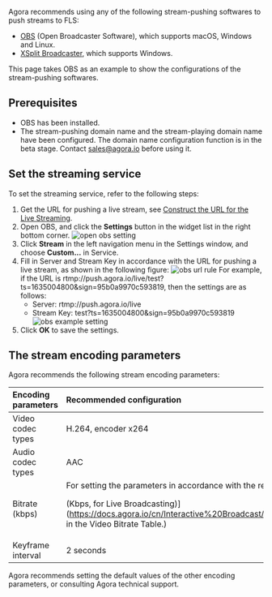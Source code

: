 Agora recommends using any of the following stream-pushing softwares to push streams to FLS:
- [OBS](https://obsproject.com) (Open Broadcaster Software), which supports macOS, Windows and Linux.
- [XSplit Broadcaster](https://www.xsplit.com/broadcaster), which supports Windows.

This page takes OBS as an example to show the configurations of the stream-pushing softwares.

## Prerequisites

- OBS has been installed.
- The stream-pushing domain name and the stream-playing domain name have been configured.
   The domain name configuration function is in the beta stage. Contact sales@agora.io before using it.

## Set the streaming service

To set the streaming service, refer to the following steps:

1. Get the URL for pushing a live stream, see [Construct the URL for the Live Streaming](https://docs.agora.io/cn/fusion-cdn-streaming/streaming-url-fls?platform=RESTful).
2. Open OBS, and click the **Settings** button in the widget list in the right bottom corner. ![
   open obs setting](https://web-cdn.agora.io/docs-files/1637227546202)
3. Click **Stream** in the left navigation menu in the Settings window, and choose **Custom...** in Service.
3. Fill in Server and Stream Key in accordance with the URL for pushing a live stream, as shown in the following figure:
   ![obs url rule](https://web-cdn.agora.io/docs-files/1637227436146)
   For example, if the URL is rtmp://push.agora.io/live/test?ts=1635004800&sign=95b0a9970c593819, then the settings are as follows:
   - Server: rtmp://push.agora.io/live
   - Stream Key: test?ts=1635004800&sign=95b0a9970c593819
      ![obs example setting](https://web-cdn.agora.io/docs-files/1637227399558)
5. Click **OK** to save the settings.

## The stream encoding parameters

Agora recommends the following stream encoding parameters:

| Encoding parameters | Recommended configuration |
| :------------- | :----------------------------------------------------------- |
| Video codec types | H.264, encoder x264 |
| Audio codec types | AAC |
| Bitrate (kbps)  | For setting the parameters in accordance with the resolution and the frame rate of the video, see  [Live Bitrate<p>(Kbps, for Live Broadcasting)](https://docs.agora.io/cn/Interactive%20Broadcast/API%20Reference/java/classio_1_1agora_1_1rtc_1_1video_1_1_video_encoder_configuration.html#a4b090cd0e9f6d98bcf89cb1c4c2066e8 in the Video Bitrate Table.) |
| Keyframe interval | 2 seconds |

Agora recommends setting the default values of the other encoding parameters, or consulting Agora technical support.
